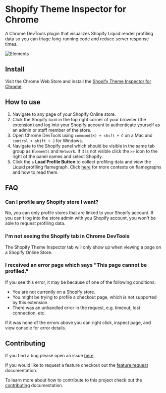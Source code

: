 # Shopify Theme Inspector for Chrome

A Chrome DevTools plugin that visualizes Shopify Liquid render profiling data so you can triage long-running code and reduce server response times.

![Elements](https://user-images.githubusercontent.com/4837696/70237825-018e5780-1736-11ea-9fda-3691e73abf28.png)

## Install
Visit the Chrome Web Store and install the [Shopify Theme Inspector for Chrome](https://chrome.google.com/webstore/detail/shopify-theme-inspector-f/fndnankcflemoafdeboboehphmiijkgp).

## How to use
1. Navigate to any page of your Shopify Online store.
1. Click the Shopify icon in the top right corner of your browser (the extension) and log into your Shopify account to authenticate yourself as an admin or staff member of the store.
2. Open Chrome DevTools using `command(⌘) + shift + C` on a Mac and `control + shift + J` for Windows.
3. Navigate to the Shopify panel which should be visible in the same tab group as `Elements` and `Network`. If it is not visible click the `>>` icon to the right of the panel names and select Shopify.
4. Click the `↻` **Load Profile Button** to collect profiling data and view the Liquid profiling flamegraph. Click [here](http://www.brendangregg.com/FlameGraphs/cpuflamegraphs.html#Description) for more contexts on flamegraphs and how to read them.

## FAQ
### Can I profile any Shopify store I want?
No, you can only profile stores that are linked to your Shopify account. If you can't log into the store admin with you Shopify account, you won't be able to request profiling data.

### I'm not seeing the Shopify tab in Chrome DevTools
The Shopify Theme Inspector tab will only show up when viewing a page on a Shopify Online Store.

### I received an error page which says "This page cannot be profiled."

If you see this error, it may be because of one of the following conditions:
  * You are not currently on a Shopify store.
  * You might be trying to profile a checkout page, which is not supported by this extension.
  * There was an unhandled error in the request, e.g. timeout, lost connection, etc.

If it was none of the errors above you can right click, inspect page, and view console for error details.

## Contributing
If you find a bug please open an issue [here](https://github.com/Shopify/shopify-devtools/issues/new).

If you would like to request a feature checkout out the [feature request](https://github.com/Shopify/shopify-devtools/blob/master/FEATURE_REQUEST.md) documentation.

To learn more about how to contribute to this project check out the [contributing](https://github.com/Shopify/shopify-devtools/blob/master/CONTRIBUTING.md) documentation.

